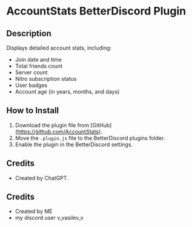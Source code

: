 # AccountStats BetterDiscord Plugin

## Description
Displays detailed account stats, including:
- Join date and time
- Total friends count
- Server count
- Nitro subscription status
- User badges
- Account age (in years, months, and days)

## How to Install
1. Download the plugin file from [GitHub][(https://github.com/AccountStats)](https://github.com/Vladimir43565/AccountStats).
2. Move the `.plugin.js` file to the BetterDiscord plugins folder.
3. Enable the plugin in the BetterDiscord settings.

## Credits
- Created by ChatGPT.


## Credits
- Created by ME
- my discord user v_vasilev_v
